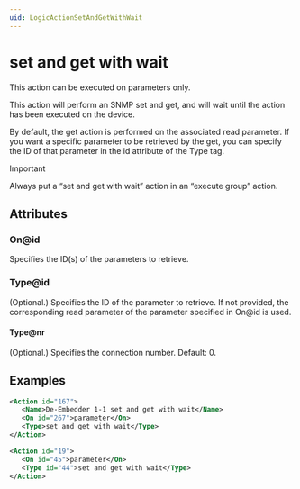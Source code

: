 ```yaml
---
uid: LogicActionSetAndGetWithWait
---
```


# set and get with wait

This action can be executed on parameters only.

This action will perform an SNMP set and get, and will wait until the action has been executed on the device.

By default, the get action is performed on the associated read parameter. If you want a specific parameter to be retrieved by the get, you can specify the ID of that parameter in the id attribute of the Type tag.

> [!IMPORTANT]
> Always put a “set and get with wait” action in an “execute group” action.

## Attributes

### On@id

Specifies the ID(s) of the parameters to retrieve.

### Type@id

(Optional.) Specifies the ID of the parameter to retrieve. If not provided, the corresponding read parameter of the parameter specified in On@id is used.

#### Type@nr

(Optional.) Specifies the connection number. Default: 0.

## Examples

```xml
<Action id="167">
   <Name>De-Embedder 1-1 set and get with wait</Name>
   <On id="267">parameter</On>
   <Type>set and get with wait</Type>
</Action>
```

```xml
<Action id="19">
   <On id="45">parameter</On>
   <Type id="44">set and get with wait</Type>
</Action>
```

